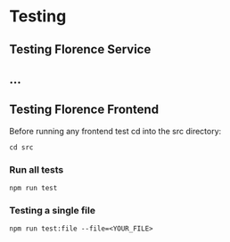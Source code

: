 # Testing

## Testing Florence Service
...
--

## Testing Florence Frontend
Before running any frontend test cd into the src directory:
```
cd src
```

### Run all tests 
```
npm run test
```

### Testing a single file
```
npm run test:file --file=<YOUR_FILE>
```
